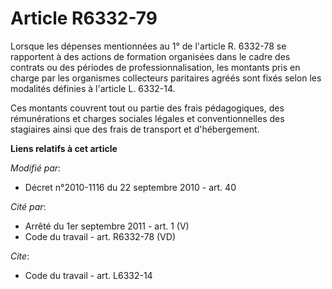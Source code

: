 # Article R6332-79

Lorsque les dépenses mentionnées au 1° de l'article R. 6332-78 se rapportent à des actions de formation organisées dans le
cadre des contrats ou des périodes de professionnalisation, les montants pris en charge par les organismes collecteurs
paritaires agréés sont fixés selon les modalités définies à l'article L. 6332-14.

Ces montants couvrent tout ou partie des frais pédagogiques, des rémunérations et charges sociales légales et
conventionnelles des stagiaires ainsi que des frais de transport et d'hébergement.

**Liens relatifs à cet article**

_Modifié par_:

  - Décret n°2010-1116 du 22 septembre 2010 - art. 40

_Cité par_:

  - Arrêté du 1er septembre 2011 - art. 1 (V)
  - Code du travail - art. R6332-78 (VD)

_Cite_:

  - Code du travail - art. L6332-14
